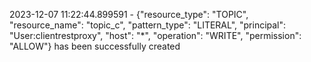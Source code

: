 2023-12-07 11:22:44.899591 - {"resource_type": "TOPIC", "resource_name": "topic_c", "pattern_type": "LITERAL", "principal": "User:clientrestproxy", "host": "*", "operation": "WRITE", "permission": "ALLOW"} has been successfully created